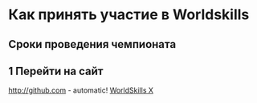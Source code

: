 # Как принять участие в Worldskills 
## Сроки проведения чемпионата
## 1 Перейти на сайт
http://github.com - automatic!
[WorldSkills X](https://ochm21.worldskills.moscow/)

